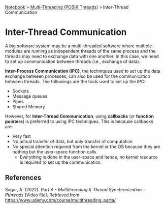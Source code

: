 <a href="../">Notebook</a> > <a href="./">Multi-Threading (POSIX Threads)</a> > Inter-Thread Communication

# Inter-Thread Communication



A big software system may be a multi-threaded software where multiple modules are running as independent threads of the same process and the threads may need to exchange data with one another. In this case, we need to set up communication between threads (i.e., exchange of data). 

**Inter-Process Communication (IPC)**, the techniques used to set up the data exchange between processes, can also be used for the communication between threads. The followings are the tools used to set up the IPC:

* Sockets
* Message queues
* Pipes
* Shared Memory

However, for **Inter-Thread Communication**, using **callbacks** (or **function pointers**) is preferred to using IPC techniques. This is because callbacks are:

* Very fast
* No actual transfer of data, but only transfer of computation
* No special attention required from the kernel or the OS because they are nothing but the user-space function calls. 
  * Everything is done in the user-space and hence, no kernel resource is required to set up the communication.





## References

Sagar, A. (2022). *Part A - Multithreading & Thread Synchronization - Pthreads* [Video file]. Retrieved from  https://www.udemy.com/course/multithreading_parta/
